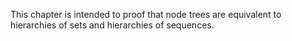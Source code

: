 
This chapter is intended to proof that node trees are equivalent to
hierarchies of sets and hierarchies of sequences.
